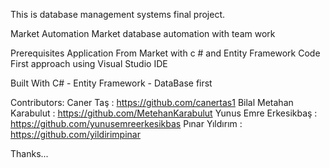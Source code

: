 This is database management systems final project.

Market Automation
Market database automation with team work

Prerequisites
Application From Market with c # and Entity Framework Code First approach using Visual Studio IDE

Built With
C# - Entity Framework - DataBase first

Contributors:
Caner Taş : https://github.com/canertas1
Bilal Metahan Karabulut : https://github.com/MetehanKarabulut
Yunus Emre Erkesikbaş : https://github.com/yunusemreerkesikbas
Pınar Yıldırım : https://github.com/yildirimpinar



Thanks...
